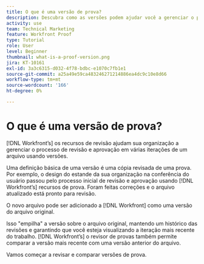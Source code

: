 ```yaml
---
title: O que é uma versão de prova?
description: Descubra como as versões podem ajudar você a gerenciar o processo de revisão e aprovação em várias iterações de um arquivo usando os recursos de prova do [!DNL's].
activity: use
team: Technical Marketing
feature: Workfront Proof
type: Tutorial
role: User
level: Beginner
thumbnail: what-is-a-proof-version.png
jira: KT-10161
exl-id: 3a3c6315-d032-4f78-bdbc-e1070c7fb1e1
source-git-commit: a25a49e59ca483246271214886ea4dc9c10e8d66
workflow-type: tm+mt
source-wordcount: '166'
ht-degree: 0%

---
```


# O que é uma versão de prova?

[!DNL Workfront’s] os recursos de revisão ajudam sua organização a gerenciar o processo de revisão e aprovação em várias iterações de um arquivo usando versões.

Uma definição básica de uma versão é uma cópia revisada de uma prova. Por exemplo, o design do estande da sua organização na conferência do usuário passou pelo processo inicial de revisão e aprovação usando [!DNL Workfront’s] recursos de prova. Foram feitas correções e o arquivo atualizado está pronto para revisão.

O novo arquivo pode ser adicionado a [!DNL Workfront] como uma versão do arquivo original.

Isso &quot;empilha&quot; a versão sobre o arquivo original, mantendo um histórico das revisões e garantindo que você esteja visualizando a iteração mais recente do trabalho. [!DNL Workfront’s] o revisor de provas também permite comparar a versão mais recente com uma versão anterior do arquivo.

Vamos começar a revisar e comparar versões de prova.
